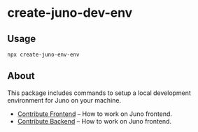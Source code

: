 # create-juno-dev-env

## Usage
`npx create-juno-env-env`

## About
This package includes commands to setup a local development environment for Juno on your machine.

- [Contribute Frontend](https://github.com/Elysium-Labs-EU/juno-core#contributing) – How to work on Juno frontend.
- [Contribute Backend](https://github.com/Elysium-Labs-EU/juno-backend-service#contributing) – How to work on Juno frontend.
